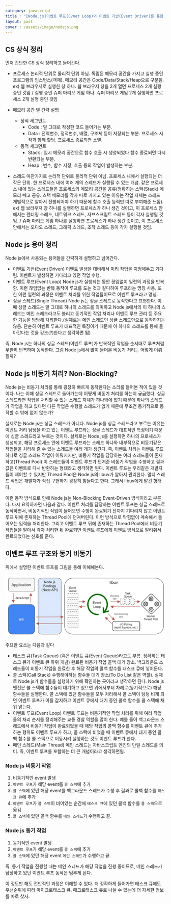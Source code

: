 ```yaml
---
category: javascript
title : "[Node.js]이벤트 루프(Evnet Loop)와 이벤트 기반(Event Driven)를 통한 Node.js 이해하기(프로세스/스레드/비동기)"
layout: post
cover : /assets/image/nodejs.png
---
```


## CS 상식 정리

먼저 간단한 CS 상식 정리하고 들어간다.

- 프로세스
    논리적 단위로 물리적 단위 아님. 독립된 메모리 공간을 가지고 실행 중인 프로그램의 인스턴스(객체). 메모리 공간은 Code/Data/Stack/Heap으로 구분됨.
    ex) 웹 브라우저로 실행한 창 하나. 웹 브라우저 창을 2개 열면 프로세스 2개 실행 중인 것임 / 실행 중인 슈퍼 마리오 게임 하나. 슈퍼 마리오 게임 2개 실행하면 프로세스 2개 실행 중인 것임

- 메모리 공간 별 간략 설명
    - 정적 세그먼트
        - Code : 말 그대로 작성한 코드 들어가는 부분.
        - Data : 전역변수, 정적변수, 배열, 구조체 등이 저장되는 부분. 프로세스 시작과 함께 할당. 프로세스 종료되면 소멸.
    - 동적 세그먼트
        - Stack : 임시 메모리 공간으로 함수 호출 시 생성되었다 함수 종료되면 다시 반환되는 부분.
        - Heap : 변수, 함수 저장, 호출 등의 작업이 발생하는 부분.
- 스레드
    마찬가지로 논리적 단위로 물리적 단위 아님. 프로세스 내에서 실행되는 더 작은 단위. 한 프로세스 내에 여러 개의 스레드가 실행될 수 있는 개념. 같은 프로세스 내에 있는 스레드들은 프로세스의 메모리 공간을 공유(정확히는 스택(Stack) 메모리 빼고 공유. 스택 메모리를 각자 따로 가지고 있는 이유는 작업 자체는 스레드 개별적으로 알아서 진행되어야 하기 때문에 함수 호출 능력만 따로 부여해준 느낌).
    ex) 웹 브라우저 창 하나를 실행하면 프로세스가 하나 생긴 것이고, 이 프로세스 안에서는 렌더링 스레드, 네트워크 스레드, 자브스크립트 스레드 등이 각자 실행될 것임. / 슈퍼 마리오 게임 하나를 실행하면 프로세스가 하나 생긴 것이고, 이 프로세스 안에서는 오디오 스레드, 그래픽 스레드, 조작 스레드 등이 각자 실행될 것임.

## Node js 용어 정리
Node js에서 사용되는 용어들을 간략하게 설명하고 넘어간다.

- 이벤트 기반(Event Driven)
    이벤트 발생을 대비해서 미리 작업을 지정해두고 기다림. 이벤트가 발생하면 기다리고 있던 작업 수행.
- 이벤트 루프(Event Loop)
    Node js가 실행되는 동안 끊임없이 일련의 과정을 반복함. 이런 끊임없는 반복 동작이 루프를 도는 것과 같다하여 루프라는 명칭 사용. 또한 이런 일련의 과정은 이벤트 처리를 위한 작업들이므로 이벤트 루프라고 명칭.
- 싱글 스레드(Single Thread)
    Node js는 싱글 스레드로 동작한다고 표현한다. 이때 싱글 스레드는 말 그대로 하나의 스레드를 의미하고 Node js에서의 이 하나의 스레드는 메인 스레드라고도 불리고 동기적인 작업 처리나 이벤트 루프 관리 등 주요한 기능을 담당해 처리한다.(실제로는 메인 스레드인 싱글 스레드만으로 동작하지는 않음. 단순히 이벤트 루프가 대표적인 특징이기 때문에 이 하나의 스레드를 통해 돌아간다는 것을 강조(?)한다고 생각하면 됨)


즉, Node js는 하나의 싱글 스레드(이벤트 루프)가 반복적인 작업을 순서대로 루프처럼 무한히 반복하며 동작한다. 그럼 Node js에서 많이 들어본 비동기 처리는 어떻게 이뤄질까?

## Node js 비동기 처리? Non-Blocking?

Node js는 비동기 처리를 통해 굉장히 빠르게 동작한다는 소리를 들어본 적이 있을 것이다. 나는 이때 싱글 스레드로 돌아가는데 어떻게 비동기 처리를 하는지 궁금했다. 싱글 스레드라면 작업을 처리할 수 있는 스레드 자체가 하나밖에 없기 때문에 하나의 스레드가 작업을 하고 있다면 다른 작업은 수행할 스레드가 없기 때문에 무조건 동기적으로 동작할 수 밖에 없지 않는가?

실제로는 Node js는 싱글 스레드가 아니다. Node js를 싱글 스레드라고 부르는 이유는 이벤트 처리 담당을 하고 있는 이벤트 루프라는 싱글 스레드가 대표적인 특징이기 때문에 싱글 스레드라고 부르는 것이다. 실제로는 Node js를 실행하면 하나의 프로세스가 생성되고, 해당 프로세스 안에 이벤트 루프라는 스레드 하나와 내부적으로 비동기같은 작업들을 처리해 줄 수 있는 스레드들 여러 개가 생긴다. 즉, 이벤트 처리는 이벤트 루프 하나로 싱글 스레드 작업이 이뤄지지만, 비동기 작업을 담당하는 여러 스레드들이 존재하고(Thread Pool) 이 스레드들이 이벤트 루프가 던져준 비동기 작업을 수행하고 결과값은 이벤트로 다시 반환하는 형태라고 생각하면 된다. 이벤트 루프는 우리같은 개발자들이 제어할 수 있지만 Thread Pool은 Node js의 libuv가 알아서 관리한다. 멀티 스레드 작업은 개발자가 직접 구현하기 굉장히 힘들다고 한다. 그래서 libuv에게 맡긴 형태다.

이런 동작 방식으로 인해 Node js는 Non-Blocking Event-Driven 방식이라고 부른다. 다시 요약하자면 다음과 같다. 이벤트 처리를 담당하는 이벤트 루프는 싱글 스레드로 동작하면서, 비동기적인 작업이 들어오면 수행이 완료되기 전까지 기다리지 않고 이벤트 루프 뒤에 존재하는 Thread Pool에 던져버린다. 이런 방식으로 막힘없이 계속해서 들어오는 입력을 처리한다. 그리고 이벤트 루프 뒤에 존재하는 Thread Pool에서 비동기 작업들을 알아서 각자 처리한 뒤 완료되면 이벤트 루프에게 이벤트 방식으로 알려줘서 완료되었다는 신호를 준다.

## 이벤트 루프 구조와 동기 비동기

위에서 설명한 이벤트 루프를 그림을 통해 이해해본다.

![alt text](image-1.png)


주요한 요소는 다음과 같다

- 태스크 큐(Task Queue)
    (혹은 이벤트 큐(Event Queue)라고도 부름. 정확히는 태스크 큐가 이벤트 큐 하위 개념) 완료된 비동기 작업 콜백 대기 장소. 백그라운드 스레드들이 비동기 작업을 완료한 후 해당 작업의 콜백 함수를 태스크 큐에 넣어둔다.
- 콜 스택(Call Stack)
    수행해야하는 함수들 대기 장소(To Do List 같은 역할). 실제로 Node js가 함수들을 실행하기 위해 확인하는 곳이라고 생각하면 된다. Node js 엔진은 콜 스택에 함수들이 대기하고 있으면 위에서부터 차례로(동기적으로) 해당 함수들을 실행한다. 콜 스택에 있던 함수들을 모두 처리해서 콜 스택이 텅텅 비게 되면 이벤트 루프가 이를 감지하고 이벤트 큐에서 대기 중인 콜백 함수를 콜 스택에 채워 넣는다.
- 이벤트 루프(Event Loop)
    이벤트 루프는 비동기적인 작업 처리를 위해 여러 작업들의 처리 순서를 정리해주는 교통 경찰 역할을 많이 한다. 예를 들어 백그라운드 스레드에서 비동기 작업이 완료되었을 때 해당 작업의 콜백 함수를 이벤트 큐에 추가하는 행위도 이벤트 루프가 하고, 콜 스택에 비었을 때 이벤트 큐에서 대기 중인 콜백 함수를 콜 스택으로 이동시켜 실행하는 것도 이벤트 루프가 한다.
- 메인 스레드(Main Thread)
    메인 스레드는 자바스크립트 엔진의 단일 스레드를 의미. 즉, 이벤트 루프를 포함하는 더 큰 개념이라고 생각하면됨.

### Node js 비동기 작업
1. 비동기적인 event 발생
1. `이벤트 루프`가 해당 event를 `콜 스택`에 추가
1. `콜 스택`에 있던 해당 event를 백그라운드 스레드가 수행 후 결과로 콜백 함수를 `태스크 큐`에 추가
1. `이벤트 루프`가 `콜 스택`이 비어있는 순간에 `태스크 큐`에 있던 콜백 함수를 `콜 스택`으로 옮김
1. `콜 스택`에 있던 콜백 함수를 `메인 스레드`가 수행하고 끝.


### Node js 동기 작업
1. 동기적인 event 발생
1. `이벤트 루프`가 해당 event를 `콜 스택`에 추가
1. `콜 스택`에 있던 해당 event `메인 스레드`가 수행하고 끝.


즉, 동기 작업을 진행할 때는 메인 스레드가 해당 작업을 진행 중이므로, 메인 스레드가 담당하고 있던 이벤트 루프 동작은 멈추게 된다.




이 정도만 해도 전반적인 과정은 이해할 수 있다. 더 정확하게 들어가면 태스크 큐에도 우선순위에 따라 마이크로태스크 큐, 매크로태스크 큐로 나뉠 수 있는데 더 자세한 정보를 따로 찾자.







